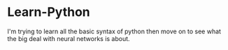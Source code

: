 # Learn-Python

I'm trying to learn all the basic syntax of python then move on to see what the big deal with neural networks is about.
